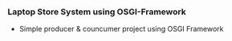 ### Laptop Store System using OSGI-Framework
* Simple producer & councumer project using OSGI Framework
